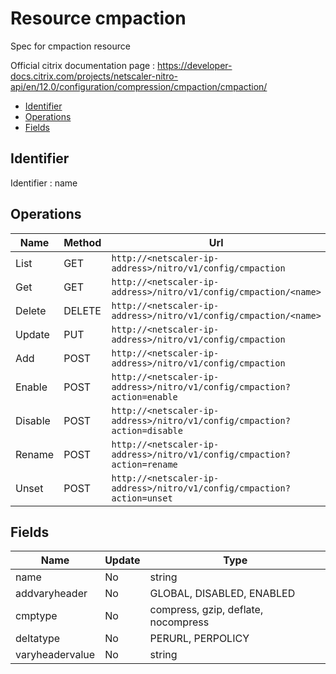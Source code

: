 # Resource cmpaction

Spec for cmpaction resource

Official citrix documentation page : https://developer-docs.citrix.com/projects/netscaler-nitro-api/en/12.0/configuration/compression/cmpaction/cmpaction/

- [Identifier](#identifier)
- [Operations](#operations)
- [Fields](#fields)

## Identifier

Identifier : name

## Operations

| Name | Method | Url |
|----|----|----|
| List | GET | `http://<netscaler-ip-address>/nitro/v1/config/cmpaction` |
| Get | GET | `http://<netscaler-ip-address>/nitro/v1/config/cmpaction/<name>` |
| Delete | DELETE | `http://<netscaler-ip-address>/nitro/v1/config/cmpaction/<name>` |
| Update | PUT | `http://<netscaler-ip-address>/nitro/v1/config/cmpaction` |
| Add | POST | `http://<netscaler-ip-address>/nitro/v1/config/cmpaction` |
| Enable | POST | `http://<netscaler-ip-address>/nitro/v1/config/cmpaction?action=enable` |
| Disable | POST | `http://<netscaler-ip-address>/nitro/v1/config/cmpaction?action=disable` |
| Rename | POST | `http://<netscaler-ip-address>/nitro/v1/config/cmpaction?action=rename` |
| Unset | POST | `http://<netscaler-ip-address>/nitro/v1/config/cmpaction?action=unset` |

## Fields

| Name | Update | Type |
|----|----|----|
| name | No | string |
| addvaryheader | No | GLOBAL, DISABLED, ENABLED |
| cmptype | No | compress, gzip, deflate, nocompress |
| deltatype | No | PERURL, PERPOLICY |
| varyheadervalue | No | string |

